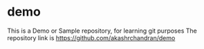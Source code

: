 # demo
This is a Demo or Sample repository, for learning git purposes
The repository link is https://github.com/akashrchandran/demo
